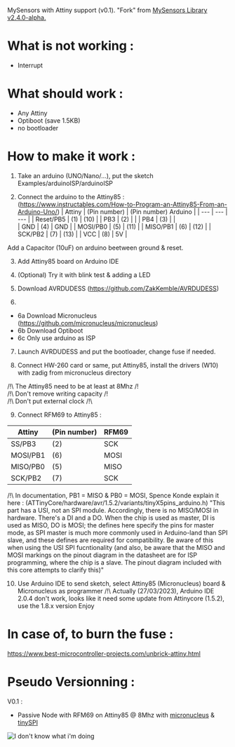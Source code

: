 MySensors with Attiny support (v0.1). "Fork" from [MySensors Library v2.4.0-alpha.](https://www.mysensors.org/)


# What is not working :
- Interrupt

# What should work :
- Any Attiny
- Optiboot (save 1.5KB)
- no bootloader

# How to make it work :

1. Take an arduino (UNO/Nano/...), put the sketch Examples/arduinoISP/arduinoISP

2. Connect the arduino to the Attiny85 : (https://www.instructables.com/How-to-Program-an-Attiny85-From-an-Arduino-Uno/)
| Attiny | (Pin number) | (Pin number) Arduino |
| --- | --- | --- |
| Reset/PB5 | (1) | (10) |
| PB3 | (2) | |
| PB4 | (3) | |  
| GND | (4) | GND |
| MOSI/PB0 | (5) | (11) |
| MISO/PB1 | (6) | (12) |
| SCK/PB2 | (7) | (13) |
| VCC | (8) | 5V |

Add a Capacitor (10uF) on arduino beetween ground & reset.

3. Add Attiny85 board on Arduino IDE

4. (Optional) Try it with blink test & adding a LED

5. Download AVRDUDESS (https://github.com/ZakKemble/AVRDUDESS)

6.
- 6a Download Micronucleus (https://github.com/micronucleus/micronucleus)
- 6b Download Optiboot
- 6c Only use arduino as ISP

7. Launch AVRDUDESS and put the bootloader, change fuse if needed.

8. Connect HW-260 card or same, put Attiny85, install the drivers (W10) with zadig from micronucleus directory

/!\ The Attiny85 need to be at least at 8Mhz /!\
/!\ Don't remove writing capacity /!\
/!\ Don't put external clock /!\

9. Connect RFM69 to Attiny85 :

| Attiny | (Pin number) | RFM69 |
| --- | --- | --- |
| SS/PB3 | (2) | SCK |
| MOSI/PB1 | (6) | MOSI |
| MISO/PB0 | (5) | MISO |
| SCK/PB2 | (7) | SCK |

/!\ In documentation, PB1 = MISO & PB0 = MOSI, Spence Konde explain it here : (ATTinyCore/hardware/avr/1.5.2/variants/tinyX5pins_arduino.h)
"This part has a USI, not an SPI module. Accordingly, there is no MISO/MOSI in hardware. There's a DI and a DO. When the chip is used as master, DI is used as MISO, DO is MOSI; the defines here specify the pins for master mode, as SPI master is much more commonly used in Arduino-land than SPI slave, and these defines are required for compatibility. Be aware of this when using the USI SPI fucntionality (and also, be aware that the MISO and MOSI markings on the pinout diagram in the datasheet are for ISP programming, where the chip is a slave. The pinout diagram included with this core attempts to clarify this)"


10. Use Arduino IDE to send sketch, select Attiny85 (Micronucleus) board & Micronucleus as programmer
/!\ Actually (27/03/2023), Arduino IDE 2.0.4 don't work, looks like it need some update from Attinycore (1.5.2), use the 1.8.x version
Enjoy

# In case of, to burn the fuse :
https://www.best-microcontroller-projects.com/unbrick-attiny.html

# Pseudo Versionning :
V0.1 :
- Passive Node with RFM69 on Attiny85 @ 8Mhz with [micronucleus](https://github.com/micronucleus/micronucleus) & [tinySPI](https://github.com/JChristensen/tinySPI)

![I don't know what i'm doing](http://edutechniques.com/wp-content/uploads/2019/09/e8df23cc-9bfe-4776-ae54-22d67d47f15a-6442-000008859e923c5f.png)

